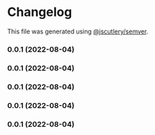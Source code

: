 # Changelog

This file was generated using [@jscutlery/semver](https://github.com/jscutlery/semver).

### 0.0.1 (2022-08-04)

### 0.0.1 (2022-08-04)

### 0.0.1 (2022-08-04)

### 0.0.1 (2022-08-04)

### 0.0.1 (2022-08-04)
